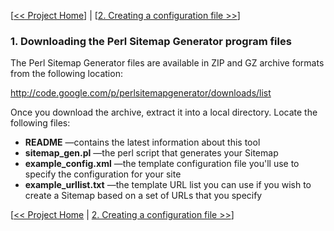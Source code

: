 [[<< Project Home](http://code.google.com/p/perlsitemapgenerator)] | [[2. Creating a configuration file >>](Create.md)]

### 1. Downloading the Perl Sitemap Generator program files ###
The Perl Sitemap Generator files are available in ZIP and GZ archive formats from the following location:

http://code.google.com/p/perlsitemapgenerator/downloads/list

Once you download the archive, extract it into a local directory. Locate the following files:

  * **README** —contains the latest information about this tool
  * **sitemap\_gen.pl** —the perl script that generates your Sitemap
  * **example\_config.xml** —the template configuration file you'll use to specify the configuration for your site
  * **example\_urllist.txt** —the template URL list you can use if you wish to create a Sitemap based on a set of URLs that you specify

[[<< Project Home](http://code.google.com/p/perlsitemapgenerator) | [2. Creating a configuration file >>](Create.md)]
